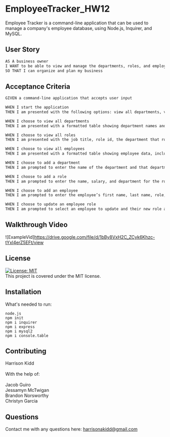 # EmployeeTracker_HW12
Employee Tracker is a command-line application that can be used to manage a company's employee database, using Node.js, Inquirer, and MySQL.

## User Story

```md
AS A business owner
I WANT to be able to view and manage the departments, roles, and employees in my company
SO THAT I can organize and plan my business
```

## Acceptance Criteria

```md
GIVEN a command-line application that accepts user input

WHEN I start the application
THEN I am presented with the following options: view all departments, view all roles, view all employees, add a department, add a role, add an employee, and update an employee role

WHEN I choose to view all departments
THEN I am presented with a formatted table showing department names and department ids

WHEN I choose to view all roles
THEN I am presented with the job title, role id, the department that role belongs to, and the salary for that role

WHEN I choose to view all employees
THEN I am presented with a formatted table showing employee data, including employee ids, first names, last names, job titles, departments, salaries, and managers that the employees report to

WHEN I choose to add a department
THEN I am prompted to enter the name of the department and that department is added to the database

WHEN I choose to add a role
THEN I am prompted to enter the name, salary, and department for the role and that role is added to the database

WHEN I choose to add an employee
THEN I am prompted to enter the employee’s first name, last name, role, and manager, and that employee is added to the database

WHEN I choose to update an employee role
THEN I am prompted to select an employee to update and their new role and this information is updated in the database 
```

## Walkthrough Video
![ExampleVid]https://drive.google.com/file/d/1bBy8VxH2C_ZCyk6Khzc-tYxl4erZ5EFt/view
<br>

## License
[![License: MIT](https://img.shields.io/badge/License-MIT-yellow.svg)](https://opensource.org/licenses/MIT) <br>
This project is covered under the MIT license.

## Installation
What's needed to run:
```
node.js
npm init
npm i inquirer
npm i express
npm i mysql2
npm i console.table
```

## Contributing
Harrison Kidd<br>
<br>
With the help of:<br>
<br>
Jacob Guiro<br>
Jessamyn McTwigan<br>
Brandon Norsworthy<br>
Christyn Garcia<br>

## Questions
Contact me with any questions here: [harrisonakidd@gmail.com](mailto:harrisonakidd@gmail.com)
